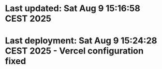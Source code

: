 # Last updated: Sat Aug  9 15:16:58 CEST 2025
# Last deployment: Sat Aug  9 15:24:28 CEST 2025 - Vercel configuration fixed
